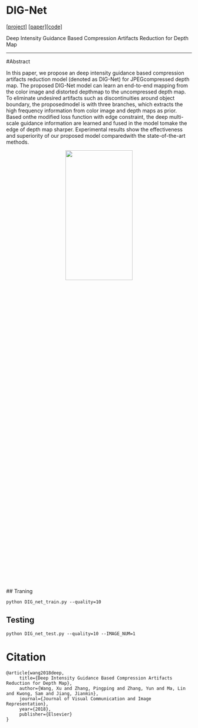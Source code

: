 # DIG-Net 
[[project]](https://ppingyes.github.io/digproject/index.html) [[paper]](https://ppingyes.github.io/digproject/paper/jvcir-deep-intensity-guidance.pdf)[[code]](https://github.com/ppingyes/DIG-Net)

Deep Intensity Guidance Based Compression Artifacts Reduction for Depth Map

---
#Abstract

In this paper, we propose an deep intensity guidance based compression artifacts reduction model (denoted as DIG-Net) for JPEGcompressed depth map. The proposed DIG-Net model can learn an end-to-end mapping from the color image and distorted depthmap to the uncompressed depth map. To eliminate undesired artifacts such as discontinuities around object boundary, the proposedmodel is with three branches, which extracts the high frequency information from color image and depth maps as prior. Based onthe modified loss function with edge constraint, the deep multi-scale guidance information are learned and fused in the model tomake the edge of depth map sharper. Experimental results show the effectiveness and superiority of our proposed model comparedwith the state-of-the-art methods.
<p align="center">
<img src="https://i.imgur.com/o6NgOeE.png" width = 60% height = 30%/>
</p>
## Traning
  
	python DIG_net_train.py --quality=10
  
## Testing
  
	python DIG_net_test.py --quality=10 --IMAGE_NUM=1




# Citation

	@article{wang2018deep,  
 		 title={Deep Intensity Guidance Based Compression Artifacts Reduction for Depth Map},  
 		 author={Wang, Xu and Zhang, Pingping and Zhang, Yun and Ma, Lin and Kwong, Sam and Jiang, Jianmin},  
  		 journal={Journal of Visual Communication and Image Representation},  
  		 year={2018},  
  		 publisher={Elsevier}  
	}  
